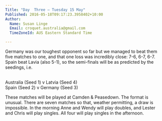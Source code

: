 ```yaml
---
Title: "Day  Three – Tuesday 15 May"
Published: 2016-05-18T09:17:23.3958402+10:00
Author:
  Name: Susan Linge
  Email: croquet.australia@gmail.com
  TimeZoneId: AUS Eastern Standard Time

---
```

Germany was our toughest opponent so far but we managed to beat them five matches to one, and that one loss was incredibly close: 7-6, 6-7, 6-7. Spain beat Lavia (also 5-1), so the semi-finals will be as predicted by the seedings, i.e.

<br/>Australia (Seed 1) v Latvia (Seed 4)
<br/>Spain (Seed 2) v Germany (Seed 3)

These matches will be played at Camden & Peasedown. The format is unusual. There are seven matches so that, weather permitting, a draw is impossible. In the morning Anne and Wendy will play doubles, and Lester and Chris will play singles. All four will play singles in the afternoon.